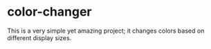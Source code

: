 # color-changer
This is a very simple yet amazing project; it changes colors based on different display sizes.
